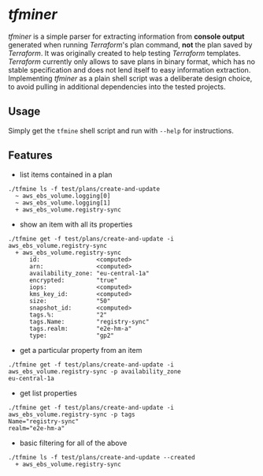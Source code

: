 
# *tfminer*

*tfminer* is a simple parser for extracting information from **console output** generated when running *Terraform*'s plan command, **not** the plan saved by *Terraform*. It was originally created to help testing *Terraform* templates. *Terraform* currently only allows to save plans in binary format, which has no stable specification and does not lend itself to easy information extraction. Implementing *tfminer* as a plain shell script was a deliberate design choice, to avoid pulling in additional dependencies into the tested projects.

## Usage
Simply get the `tfmine` shell script and run with `--help` for instructions.

## Features

- list items contained in a plan
```
./tfmine ls -f test/plans/create-and-update
  ~ aws_ebs_volume.logging[0]
  ~ aws_ebs_volume.logging[1]
  + aws_ebs_volume.registry-sync
```

- show an item with all its properties
```
./tfmine get -f test/plans/create-and-update -i aws_ebs_volume.registry-sync
  + aws_ebs_volume.registry-sync
      id:                <computed>
      arn:               <computed>
      availability_zone: "eu-central-1a"
      encrypted:         "true"
      iops:              <computed>
      kms_key_id:        <computed>
      size:              "50"
      snapshot_id:       <computed>
      tags.%:            "2"
      tags.Name:         "registry-sync"
      tags.realm:        "e2e-hm-a"
      type:              "gp2"
```

- get a particular property from an item
```
./tfmine get -f test/plans/create-and-update -i aws_ebs_volume.registry-sync -p availability_zone
eu-central-1a
```

- get list properties
```
./tfmine get -f test/plans/create-and-update -i aws_ebs_volume.registry-sync -p tags
Name="registry-sync"
realm="e2e-hm-a"
```

- basic filtering for all of the above
```
./tfmine ls -f test/plans/create-and-update --created
  + aws_ebs_volume.registry-sync
```
